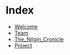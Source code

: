 # Index

- [Welcome](./welcome.md)
- [Team](./MeetOurTeam.md)
- [The_Nilgiri_Cronicle](./MonthlyNewsletter.md)
- [Project](./OurProjects.md)
